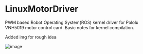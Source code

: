 # LinuxMotorDriver
PWM based Robot Operating System(ROS) kernel driver for Pololu VNH5019 motor control card. Basic notes for kernel compilation.

Added img for rough idea

![image](https://user-images.githubusercontent.com/28985966/126766003-bd116c70-7a5b-49a6-8aad-86ee8934977d.png)

